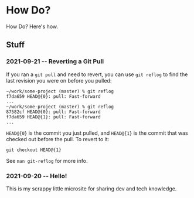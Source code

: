 # How Do?

How Do? Here's how.

## Stuff

<!-- // START POSTS - autogenerated content, do not manually update! -->

### 2021-09-21 -- Reverting a Git Pull

If you ran a `git pull` and need to revert, you can use `git reflog` to find
the last revision you were on before you pulled:

```
~/work/some-project (master) % git reflog
f7da659 HEAD@{0}: pull: Fast-forward
...
~/work/some-project (master) % git reflog
87582cf HEAD@{0}: pull: Fast-forward
f7da659 HEAD@{1}: pull: Fast-forward
...
```

`HEAD@{0}` is the commit you just pulled, and `HEAD@{1}` is the commit that
was checked out before the pull. To revert to it:

```
git checkout HEAD@{1}
```

See `man git-reflog` for more info.

### 2021-09-20 -- Hello!

This is my scrappy little microsite for sharing dev and tech knowledge.

<!-- // END POSTS -->
